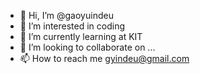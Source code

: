 - 👋 Hi, I’m @gaoyuindeu
- 👀 I’m interested in coding
- 🌱 I’m currently learning at KIT
- 💞️ I’m looking to collaborate on ...
- 📫 How to reach me gyindeu@gmail.com

<!---
gaoyuindeu/gaoyuindeu is a ✨ special ✨ repository because its `README.md` (this file) appears on your GitHub profile.
You can click the Preview link to take a look at your changes.
--->
